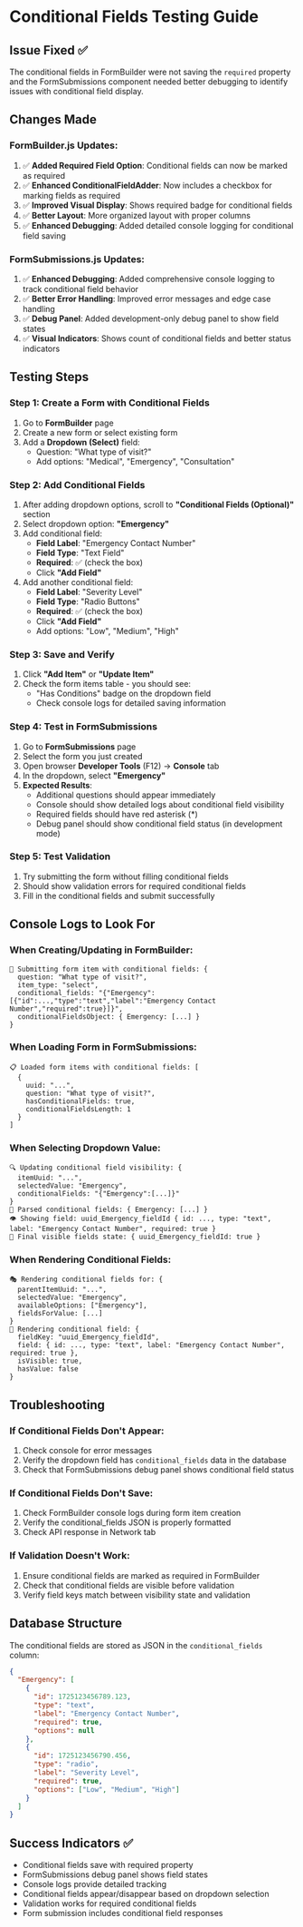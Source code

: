 # Conditional Fields Testing Guide

## Issue Fixed ✅
The conditional fields in FormBuilder were not saving the `required` property and the FormSubmissions component needed better debugging to identify issues with conditional field display.

## Changes Made

### FormBuilder.js Updates:
1. ✅ **Added Required Field Option**: Conditional fields can now be marked as required
2. ✅ **Enhanced ConditionalFieldAdder**: Now includes a checkbox for marking fields as required
3. ✅ **Improved Visual Display**: Shows required badge for conditional fields
4. ✅ **Better Layout**: More organized layout with proper columns
5. ✅ **Enhanced Debugging**: Added detailed console logging for conditional field saving

### FormSubmissions.js Updates:
1. ✅ **Enhanced Debugging**: Added comprehensive console logging to track conditional field behavior
2. ✅ **Better Error Handling**: Improved error messages and edge case handling
3. ✅ **Debug Panel**: Added development-only debug panel to show field states
4. ✅ **Visual Indicators**: Shows count of conditional fields and better status indicators

## Testing Steps

### Step 1: Create a Form with Conditional Fields
1. Go to **FormBuilder** page
2. Create a new form or select existing form
3. Add a **Dropdown (Select)** field:
   - Question: "What type of visit?"
   - Add options: "Medical", "Emergency", "Consultation"

### Step 2: Add Conditional Fields
1. After adding dropdown options, scroll to **"Conditional Fields (Optional)"** section
2. Select dropdown option: **"Emergency"**
3. Add conditional field:
   - **Field Label**: "Emergency Contact Number"
   - **Field Type**: "Text Field"
   - **Required**: ✅ (check the box)
   - Click **"Add Field"**
4. Add another conditional field:
   - **Field Label**: "Severity Level"
   - **Field Type**: "Radio Buttons"
   - **Required**: ✅ (check the box)
   - Click **"Add Field"**
   - Add options: "Low", "Medium", "High"

### Step 3: Save and Verify
1. Click **"Add Item"** or **"Update Item"**
2. Check the form items table - you should see:
   - "Has Conditions" badge on the dropdown field
   - Check console logs for detailed saving information

### Step 4: Test in FormSubmissions
1. Go to **FormSubmissions** page
2. Select the form you just created
3. Open browser **Developer Tools** (F12) → **Console** tab
4. In the dropdown, select **"Emergency"**
5. **Expected Results**:
   - Additional questions should appear immediately
   - Console should show detailed logs about conditional field visibility
   - Required fields should have red asterisk (*)
   - Debug panel should show conditional field status (in development mode)

### Step 5: Test Validation
1. Try submitting the form without filling conditional fields
2. Should show validation errors for required conditional fields
3. Fill in the conditional fields and submit successfully

## Console Logs to Look For

### When Creating/Updating in FormBuilder:
```
🚀 Submitting form item with conditional fields: {
  question: "What type of visit?",
  item_type: "select",
  conditional_fields: "{"Emergency":[{"id":...,"type":"text","label":"Emergency Contact Number","required":true}]}",
  conditionalFieldsObject: { Emergency: [...] }
}
```

### When Loading Form in FormSubmissions:
```
📋 Loaded form items with conditional fields: [
  {
    uuid: "...",
    question: "What type of visit?",
    hasConditionalFields: true,
    conditionalFieldsLength: 1
  }
]
```

### When Selecting Dropdown Value:
```
🔍 Updating conditional field visibility: {
  itemUuid: "...",
  selectedValue: "Emergency",
  conditionalFields: "{"Emergency":[...]}"
}
📝 Parsed conditional fields: { Emergency: [...] }
👁️ Showing field: uuid_Emergency_fieldId { id: ..., type: "text", label: "Emergency Contact Number", required: true }
🎯 Final visible fields state: { uuid_Emergency_fieldId: true }
```

### When Rendering Conditional Fields:
```
🎭 Rendering conditional fields for: {
  parentItemUuid: "...",
  selectedValue: "Emergency",
  availableOptions: ["Emergency"],
  fieldsForValue: [...]
}
🎨 Rendering conditional field: {
  fieldKey: "uuid_Emergency_fieldId",
  field: { id: ..., type: "text", label: "Emergency Contact Number", required: true },
  isVisible: true,
  hasValue: false
}
```

## Troubleshooting

### If Conditional Fields Don't Appear:
1. Check console for error messages
2. Verify the dropdown field has `conditional_fields` data in the database
3. Check that FormSubmissions debug panel shows conditional field status

### If Conditional Fields Don't Save:
1. Check FormBuilder console logs during form item creation
2. Verify the conditional_fields JSON is properly formatted
3. Check API response in Network tab

### If Validation Doesn't Work:
1. Ensure conditional fields are marked as required in FormBuilder
2. Check that conditional fields are visible before validation
3. Verify field keys match between visibility state and validation

## Database Structure
The conditional fields are stored as JSON in the `conditional_fields` column:
```json
{
  "Emergency": [
    {
      "id": 1725123456789.123,
      "type": "text",
      "label": "Emergency Contact Number",
      "required": true,
      "options": null
    },
    {
      "id": 1725123456790.456,
      "type": "radio",
      "label": "Severity Level",
      "required": true,
      "options": ["Low", "Medium", "High"]
    }
  ]
}
```

## Success Indicators ✅
- Conditional fields save with required property
- FormSubmissions debug panel shows field states
- Console logs provide detailed tracking
- Conditional fields appear/disappear based on dropdown selection
- Validation works for required conditional fields
- Form submission includes conditional field responses
